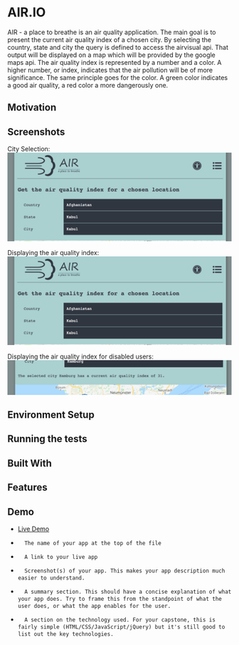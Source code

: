 # AIR.IO
AIR - a place to breathe is an air quality application. The main goal is to present the current air quality index of a chosen city. By selecting the country, state and city the query is defined to access the airvisual api. That output will be displayed on a map which will be provided by the google maps api. The air quality index is represented by a number and a color. A higher number, or index, indicates that the air pollution will be of more significance. The same principle goes for the color. A green color indicates a good air quality, a red color a more dangerously one.

## Motivation

## Screenshots
City Selection:
![city selection](images/ScreenShot_Selection.png)

Displaying the air quality index:
![aqi output](images/ScreenShot_Selection.png)

Displaying the air quality index for disabled users:
![universal access](images/ScreenShot_UniversalAccess.png)
## Environment Setup
## Running the tests
## Built With

## Features
## Demo
- [Live Demo](https://r1k17.github.io/AIR.io/)

* 		The name of your app at the top of the file
* 		A link to your live app
* 		Screenshot(s) of your app. This makes your app description much easier to understand.
* 		A summary section. This should have a concise explanation of what your app does. Try to frame this from the standpoint of what the user does, or what the app enables for the user.
* 		A section on the technology used. For your capstone, this is fairly simple (HTML/CSS/JavaScript/jQuery) but it's still good to list out the key technologies.


